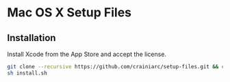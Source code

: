 # Mac OS X Setup Files
## Installation
Install Xcode from the App Store and accept the license.

```sh
git clone --recursive https://github.com/crainiarc/setup-files.git && cd setup-files
sh install.sh
```

